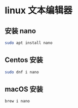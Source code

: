 # linux 文本编辑器

## 安装 nano

```bash
sudo apt install nano
```

## Centos 安装

```bash
sudo dnf i nano
```

## macOS 安装

```bash
brew i nano
```
